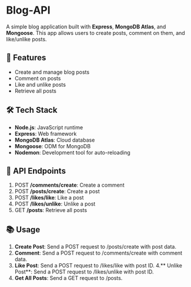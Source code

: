 # Blog-API

A simple blog application built with **Express**, **MongoDB Atlas**, and **Mongoose**. This app allows users to create posts, comment on them, and like/unlike posts.

## 🔧 Features
- Create and manage blog posts
- Comment on posts
- Like and unlike posts
- Retrieve all posts

## 🛠️ Tech Stack
- **Node.js**: JavaScript runtime
- **Express**: Web framework
- **MongoDB Atlas**: Cloud database
- **Mongoose**: ODM for MongoDB
- **Nodemon**: Development tool for auto-reloading

## 📡 API Endpoints
1. POST **/comments/create**: Create a comment
2. POST **/posts/create**: Create a post
3. POST **/likes/like**: Like a post
4. POST **/likes/unlike**: Unlike a post
5. GET **/posts**: Retrieve all posts

## 📚 Usage
1. **Create Post**: Send a POST request to /posts/create with post data.
2. **Comment**: Send a POST request to /comments/create with comment data.
3. **Like Post**: Send a POST request to /likes/like with post ID.
4.** Unlike Post**: Send a POST request to /likes/unlike with post ID.
5. **Get All Posts**: Send a GET request to /posts.
